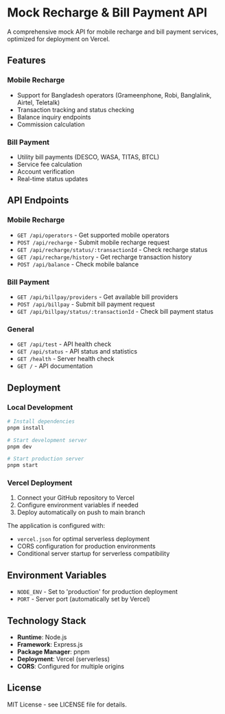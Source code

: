 # Mock Recharge & Bill Payment API

A comprehensive mock API for mobile recharge and bill payment services, optimized for deployment on Vercel.

## Features

### Mobile Recharge
- Support for Bangladesh operators (Grameenphone, Robi, Banglalink, Airtel, Teletalk)
- Transaction tracking and status checking
- Balance inquiry endpoints
- Commission calculation

### Bill Payment
- Utility bill payments (DESCO, WASA, TITAS, BTCL)
- Service fee calculation
- Account verification
- Real-time status updates

## API Endpoints

### Mobile Recharge
- `GET /api/operators` - Get supported mobile operators
- `POST /api/recharge` - Submit mobile recharge request
- `GET /api/recharge/status/:transactionId` - Check recharge status
- `GET /api/recharge/history` - Get recharge transaction history
- `POST /api/balance` - Check mobile balance

### Bill Payment
- `GET /api/billpay/providers` - Get available bill providers
- `POST /api/billpay` - Submit bill payment request
- `GET /api/billpay/status/:transactionId` - Check bill payment status

### General
- `GET /api/test` - API health check
- `GET /api/status` - API status and statistics
- `GET /health` - Server health check
- `GET /` - API documentation

## Deployment

### Local Development
```bash
# Install dependencies
pnpm install

# Start development server
pnpm dev

# Start production server
pnpm start
```

### Vercel Deployment
1. Connect your GitHub repository to Vercel
2. Configure environment variables if needed
3. Deploy automatically on push to main branch

The application is configured with:
- `vercel.json` for optimal serverless deployment
- CORS configuration for production environments
- Conditional server startup for serverless compatibility

## Environment Variables

- `NODE_ENV` - Set to 'production' for production deployment
- `PORT` - Server port (automatically set by Vercel)

## Technology Stack

- **Runtime**: Node.js
- **Framework**: Express.js
- **Package Manager**: pnpm
- **Deployment**: Vercel (serverless)
- **CORS**: Configured for multiple origins

## License

MIT License - see LICENSE file for details.
